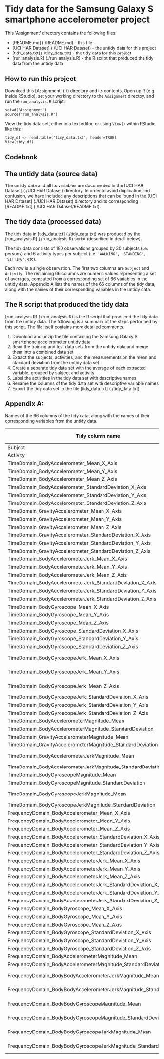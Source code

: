 Tidy data for the Samsung Galaxy S smartphone accelerometer project
==========

This 'Assignment' directory contains the following files:

* [README.md] (./README.md) - this file
* [UCI HAR Dataset] (./UCI HAR Dataset) - the untidy data for this project
* [tidy_data.txt] (./tidy_data.txt) - the tidy data for this project
* [run_analysis.R] (./run_analysis.R) - the R script that produced the tidy data from the untidy data

## How to run this project

Download this [Assignment] (./) directory and its contents. Open up R (e.g. inside RStudio), set your working directory to the `Assignment` directoy, and run the `run_analysis.R` script:
```
setwd('Assignment')
source('run_analysis.R')
```
View the tidy data set, either in a text editor, or using `View()` within RStudio like this:
```
tidy_df <- read.table('tidy_data.txt', header=TRUE)
View(tidy_df)
```
## Codebook

## The untidy data (source data)

The untidy data and all its variables are documented in the [UCI HAR Dataset] (./UCI HAR Dataset) directory. In order to avoid duplication and confusion, we have included any descriptions that can be found in the [UCI HAR Dataset] (./UCI HAR Dataset) directory and its corresponding [README.txt] (./UCI HAR Dataset/README.txt). 

## The tidy data (processed data)

The tidy data in [tidy_data.txt] (./tidy_data.txt) was produced by the [run_analysis.R] (./run_analysis.R) script (described in detail below).

The tidy data consists of 180 observations grouped by 30 subjects (i.e. persons) and 6 activity types per subject (i.e. `'WALKING', 'STANDING', 'SITTING'`, etc).

Each row is a single observation. The first two columns are `Subject` and `Activity`. The remaining 66 columns are numeric values representing a set of averages, computed from a corresponding set of 66 variables in the untidy data.  Appendix A lists the names of the 66 columns of the tidy data, along with the names of their corresponding variables in the untidy data.

## The R script that produced the tidy data

[run_analysis.R] (./run_analysis.R) is the R script that produced the tidy data from the untidy data. The following is a summary of the steps performed by this script.  The file itself contains more detailed comments.

1. Download and unzip the file containing the Samsung Galaxy S smartphone accelerometer untidy data
2. Read the training and test data sets from the untidy data and merge them into a combined data set
3. Extract the subjects, activities, and the measurements on the mean and standard deviation from the untidy data set
4. Create a separate tidy data set with the average of each extracted variable, grouped by subject and activity
5. Label the activities in the tidy data set with descriptive names
6. Rename the columns of the tidy data set with descriptive variable names
7. Export the tidy data set to the file [tidy_data.txt] (./tidy_data.txt)


## Appendix A:

Names of the 66 columns of the tidy data, along with the names of their corresponding variables from the untidy data.

Tidy column name | Corresponding untidy column name
--- | ---
Subject | subject
Activity | y
TimeDomain_BodyAccelerometer_Mean_X_Axis | tBodyAcc-mean()-X
TimeDomain_BodyAccelerometer_Mean_Y_Axis | tBodyAcc-mean()-Y
TimeDomain_BodyAccelerometer_Mean_Z_Axis | tBodyAcc-mean()-Z
TimeDomain_BodyAccelerometer_StandardDeviation_X_Axis | tBodyAcc-std()-X
TimeDomain_BodyAccelerometer_StandardDeviation_Y_Axis | tBodyAcc-std()-Y
TimeDomain_BodyAccelerometer_StandardDeviation_Z_Axis | tBodyAcc-std()-Z
TimeDomain_GravityAccelerometer_Mean_X_Axis | tGravityAcc-mean()-X
TimeDomain_GravityAccelerometer_Mean_Y_Axis | tGravityAcc-mean()-Y
TimeDomain_GravityAccelerometer_Mean_Z_Axis | tGravityAcc-mean()-Z
TimeDomain_GravityAccelerometer_StandardDeviation_X_Axis | tGravityAcc-std()-X
TimeDomain_GravityAccelerometer_StandardDeviation_Y_Axis | tGravityAcc-std()-Y
TimeDomain_GravityAccelerometer_StandardDeviation_Z_Axis | tGravityAcc-std()-Z
TimeDomain_BodyAccelerometerJerk_Mean_X_Axis | tBodyAccJerk-mean()-X
TimeDomain_BodyAccelerometerJerk_Mean_Y_Axis | tBodyAccJerk-mean()-Y
TimeDomain_BodyAccelerometerJerk_Mean_Z_Axis | tBodyAccJerk-mean()-Z
TimeDomain_BodyAccelerometerJerk_StandardDeviation_X_Axis | tBodyAccJerk-std()-X
TimeDomain_BodyAccelerometerJerk_StandardDeviation_Y_Axis | tBodyAccJerk-std()-Y
TimeDomain_BodyAccelerometerJerk_StandardDeviation_Z_Axis | tBodyAccJerk-std()-Z
TimeDomain_BodyGyroscope_Mean_X_Axis | tBodyGyro-mean()-X
TimeDomain_BodyGyroscope_Mean_Y_Axis | tBodyGyro-mean()-Y
TimeDomain_BodyGyroscope_Mean_Z_Axis | tBodyGyro-mean()-Z
TimeDomain_BodyGyroscope_StandardDeviation_X_Axis | tBodyGyro-std()-X
TimeDomain_BodyGyroscope_StandardDeviation_Y_Axis | tBodyGyro-std()-Y
TimeDomain_BodyGyroscope_StandardDeviation_Z_Axis | tBodyGyro-std()-Z
TimeDomain_BodyGyroscopeJerk_Mean_X_Axis | tBodyGyroJerk-mean()-X
TimeDomain_BodyGyroscopeJerk_Mean_Y_Axis | tBodyGyroJerk-mean()-Y
TimeDomain_BodyGyroscopeJerk_Mean_Z_Axis | tBodyGyroJerk-mean()-Z
TimeDomain_BodyGyroscopeJerk_StandardDeviation_X_Axis | tBodyGyroJerk-std()-X
TimeDomain_BodyGyroscopeJerk_StandardDeviation_Y_Axis | tBodyGyroJerk-std()-Y
TimeDomain_BodyGyroscopeJerk_StandardDeviation_Z_Axis | tBodyGyroJerk-std()-Z
TimeDomain_BodyAccelerometerMagnitude_Mean | tBodyAccMag-mean()
TimeDomain_BodyAccelerometerMagnitude_StandardDeviation | tBodyAccMag-std()
TimeDomain_GravityAccelerometerMagnitude_Mean | tGravityAccMag-mean()
TimeDomain_GravityAccelerometerMagnitude_StandardDeviation | tGravityAccMag-std()
TimeDomain_BodyAccelerometerJerkMagnitude_Mean | tBodyAccJerkMag-mean()
TimeDomain_BodyAccelerometerJerkMagnitude_StandardDeviation | tBodyAccJerkMag-std()
TimeDomain_BodyGyroscopeMagnitude_Mean | tBodyGyroMag-mean()
TimeDomain_BodyGyroscopeMagnitude_StandardDeviation | tBodyGyroMag-std()
TimeDomain_BodyGyroscopeJerkMagnitude_Mean | tBodyGyroJerkMag-mean()
TimeDomain_BodyGyroscopeJerkMagnitude_StandardDeviation | tBodyGyroJerkMag-std()
FrequencyDomain_BodyAccelerometer_Mean_X_Axis | fBodyAcc-mean()-X
FrequencyDomain_BodyAccelerometer_Mean_Y_Axis | fBodyAcc-mean()-Y
FrequencyDomain_BodyAccelerometer_Mean_Z_Axis | fBodyAcc-mean()-Z
FrequencyDomain_BodyAccelerometer_StandardDeviation_X_Axis | fBodyAcc-std()-X
FrequencyDomain_BodyAccelerometer_StandardDeviation_Y_Axis | fBodyAcc-std()-Y
FrequencyDomain_BodyAccelerometer_StandardDeviation_Z_Axis | fBodyAcc-std()-Z
FrequencyDomain_BodyAccelerometerJerk_Mean_X_Axis | fBodyAccJerk-mean()-X
FrequencyDomain_BodyAccelerometerJerk_Mean_Y_Axis | fBodyAccJerk-mean()-Y
FrequencyDomain_BodyAccelerometerJerk_Mean_Z_Axis | fBodyAccJerk-mean()-Z
FrequencyDomain_BodyAccelerometerJerk_StandardDeviation_X_Axis | fBodyAccJerk-std()-X
FrequencyDomain_BodyAccelerometerJerk_StandardDeviation_Y_Axis | fBodyAccJerk-std()-Y
FrequencyDomain_BodyAccelerometerJerk_StandardDeviation_Z_Axis | fBodyAccJerk-std()-Z
FrequencyDomain_BodyGyroscope_Mean_X_Axis | fBodyGyro-mean()-X
FrequencyDomain_BodyGyroscope_Mean_Y_Axis | fBodyGyro-mean()-Y
FrequencyDomain_BodyGyroscope_Mean_Z_Axis | fBodyGyro-mean()-Z
FrequencyDomain_BodyGyroscope_StandardDeviation_X_Axis | fBodyGyro-std()-X
FrequencyDomain_BodyGyroscope_StandardDeviation_Y_Axis | fBodyGyro-std()-Y
FrequencyDomain_BodyGyroscope_StandardDeviation_Z_Axis | fBodyGyro-std()-Z
FrequencyDomain_BodyAccelerometerMagnitude_Mean | fBodyAccMag-mean()
FrequencyDomain_BodyAccelerometerMagnitude_StandardDeviation | fBodyAccMag-std()
FrequencyDomain_BodyBodyAccelerometerJerkMagnitude_Mean | fBodyBodyAccJerkMag-mean()
FrequencyDomain_BodyBodyAccelerometerJerkMagnitude_StandardDeviation | fBodyBodyAccJerkMag-std()
FrequencyDomain_BodyBodyGyroscopeMagnitude_Mean | fBodyBodyGyroMag-mean()
FrequencyDomain_BodyBodyGyroscopeMagnitude_StandardDeviation | fBodyBodyGyroMag-std()
FrequencyDomain_BodyBodyGyroscopeJerkMagnitude_Mean | fBodyBodyGyroJerkMag-mean()
FrequencyDomain_BodyBodyGyroscopeJerkMagnitude_StandardDeviation | fBodyBodyGyroJerkMag-std()
